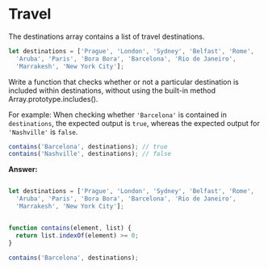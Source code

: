 # Travel

The destinations array contains a list of travel destinations.

```javascript
let destinations = ['Prague', 'London', 'Sydney', 'Belfast', 'Rome',
  'Aruba', 'Paris', 'Bora Bora', 'Barcelona', 'Rio de Janeiro',
  'Marrakesh', 'New York City'];
```

Write a function that checks whether or not a particular destination is included within destinations, without using the built-in method Array.prototype.includes().

For example: When checking whether `'Barcelona'` is contained in `destinations`, the expected output is `true`, whereas the expected output for `'Nashville'` is `false`.

```js
contains('Barcelona', destinations); // true
contains('Nashville', destinations); // false
```

**Answer:**

```js

let destinations = ['Prague', 'London', 'Sydney', 'Belfast', 'Rome',
  'Aruba', 'Paris', 'Bora Bora', 'Barcelona', 'Rio de Janeiro',
  'Marrakesh', 'New York City'];


function contains(element, list) {
  return list.indexOf(element) >= 0; 
}

contains('Barcelona', destinations); 
```